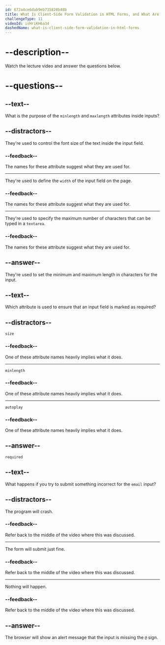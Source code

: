```yaml
---
id: 672a4ce6dab9eb735828b48b
title: What Is Client-Side Form Validation in HTML Forms, and What Are Some Examples?
challengeType: 11
videoId: isHriKH6a34
dashedName: what-is-client-side-form-validation-in-html-forms
---
```


# --description--

Watch the lecture video and answer the questions below.

# --questions--

## --text--

What is the purpose of the `minlength` and `maxlength` attributes inside inputs?

## --distractors--

They're used to control the font size of the text inside the input field.

### --feedback--

The names for these attribute suggest what they are used for.

---

They're used to define the `width` of the input field on the page.

### --feedback--

The names for these attribute suggest what they are used for.

---

They're used to specify the maximum number of characters that can be typed in a `textarea`.

### --feedback--

The names for these attribute suggest what they are used for.

## --answer--

They're used to set the minimum and maximum length in characters for the input.

## --text--

Which attribute is used to ensure that an input field is marked as required?

## --distractors--

`size`

### --feedback--

One of these attribute names heavily implies what it does.

---

`minlength`

### --feedback--

One of these attribute names heavily implies what it does.

---

`autoplay`

### --feedback--

One of these attribute names heavily implies what it does.

## --answer--

`required`

## --text--

What happens if you try to submit something incorrect for the `email` input?

## --distractors--

The program will crash.

### --feedback--

Refer back to the middle of the video where this was discussed.

---

The form will submit just fine.

### --feedback--

Refer back to the middle of the video where this was discussed.

---

Nothing will happen.

### --feedback--

Refer back to the middle of the video where this was discussed.

## --answer--

The browser will show an alert message that the input is missing the `@` sign.

